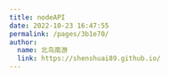 ```yaml
---
title: nodeAPI
date: 2022-10-23 16:47:55
permalink: /pages/3b1e70/
author: 
  name: 北鸟南游
  link: https://shenshuai89.github.io/
---
```

